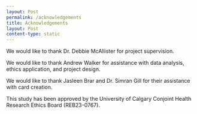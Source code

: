 ```yaml
---
layout: Post
permalink: /acknowledgements
title: Acknowledgements
layout: Post
content-type: static
---
```





We would like to thank Dr. Debbie McAllister for project supervision.

We would like to thank Andrew Walker for assistance with data analysis, ethics application, and project design.

We would like to thank Jasleen Brar and Dr. Simran Gill for their assistance with card creation.

This study has been approved by the University of Calgary Conjoint Health Research Ethics Board (REB23-0767).